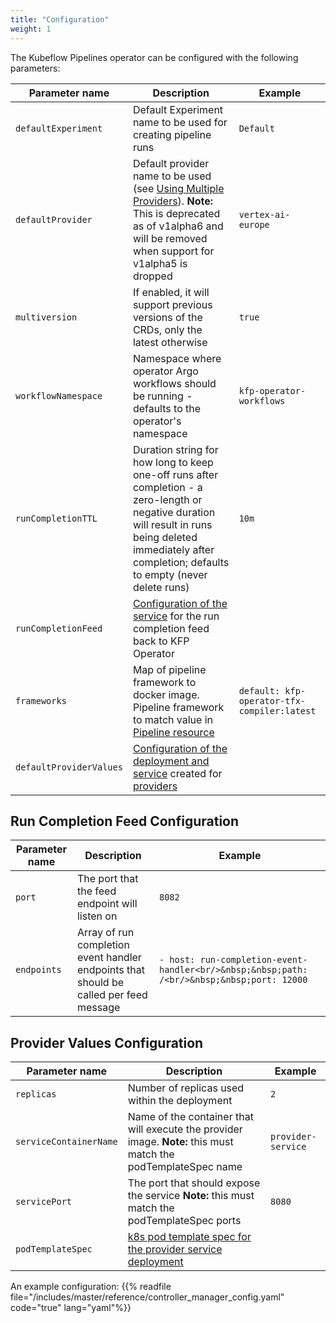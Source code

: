 ```yaml
---
title: "Configuration"
weight: 1
---
```


The Kubeflow Pipelines operator can be configured with the following parameters:

| Parameter name          | Description                                                                                                                                                                                                   | Example                                     |
|-------------------------|---------------------------------------------------------------------------------------------------------------------------------------------------------------------------------------------------------------|---------------------------------------------|
| `defaultExperiment`     | Default Experiment name to be used for creating pipeline runs                                                                                                                                                 | `Default`                                   |
| `defaultProvider`       | Default provider name to be used (see [Using Multiple Providers](../providers)). **Note:** This is deprecated as of v1alpha6 and will be removed when support for v1alpha5 is dropped                         | `vertex-ai-europe`                          |
| `multiversion`          | If enabled, it will support previous versions of the CRDs, only the latest otherwise                                                                                                                          | `true`                                      |
| `workflowNamespace`     | Namespace where operator Argo workflows should be running - defaults to the operator's namespace                                                                                                              | `kfp-operator-workflows`                    |
| `runCompletionTTL`      | Duration string for how long to keep one-off runs after completion - a zero-length or negative duration will result in runs being deleted immediately after completion; defaults to empty (never delete runs) | `10m`                                       |
| `runCompletionFeed`     | [Configuration of the service](#run-completion-feed-configuration) for the run completion feed back to KFP Operator                                                                                           |                                             |
| `frameworks`            | Map of pipeline framework to docker image. Pipeline framework to match value in [Pipeline resource](../resources/pipeline)                                                                                    | `default: kfp-operator-tfx-compiler:latest` |
| `defaultProviderValues` | [Configuration of the deployment and service](#provider-values-configuration) created for [providers](../reference/providers/overview)                                                                        |                                             |


## Run Completion Feed Configuration

| Parameter name | Description                                                                            | Example                                                                                    |
|----------------|----------------------------------------------------------------------------------------|--------------------------------------------------------------------------------------------|
| `port`         | The port that the feed endpoint will listen on                                         | `8082`                                                                                     |
| `endpoints`    | Array of run completion event handler endpoints that should be called per feed message | `- host: run-completion-event-handler<br/>&nbsp;&nbsp;path: /<br/>&nbsp;&nbsp;port: 12000` |

## Provider Values Configuration

| Parameter name         | Description                                                                                                                | Example            |
|------------------------|----------------------------------------------------------------------------------------------------------------------------|--------------------|
| `replicas`             | Number of replicas used within the deployment                                                                              | `2`                |
| `serviceContainerName` | Name of the container that will execute the provider image.  **Note:**  this must match the podTemplateSpec name           | `provider-service` |
| `servicePort`          | The port that should expose the service  **Note:**  this must match the podTemplateSpec ports                              | `8080`             |
| `podTemplateSpec`      | [k8s pod template spec for the provider service deployment](https://kubernetes.io/docs/concepts/workloads/pods/#pod-templates) |                    |

An example configuration:
{{% readfile file="/includes/master/reference/controller_manager_config.yaml" code="true" lang="yaml"%}}
